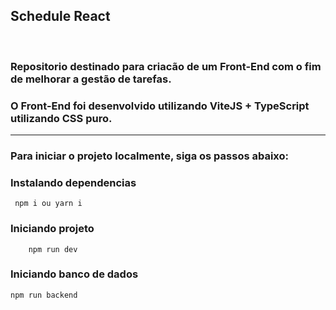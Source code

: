 ## Schedule React

<br>

### Repositorio destinado para criacão de um Front-End com o fim de melhorar a gestão de tarefas.

### O Front-End foi desenvolvido utilizando ViteJS + TypeScript utilizando CSS puro.

<hr>


### Para iniciar o projeto localmente, siga os passos abaixo:


### Instalando dependencias
```shell 
 npm i ou yarn i
```

### Iniciando projeto
```shell
    npm run dev
 ```

### Iniciando banco de dados

```shell
npm run backend
```